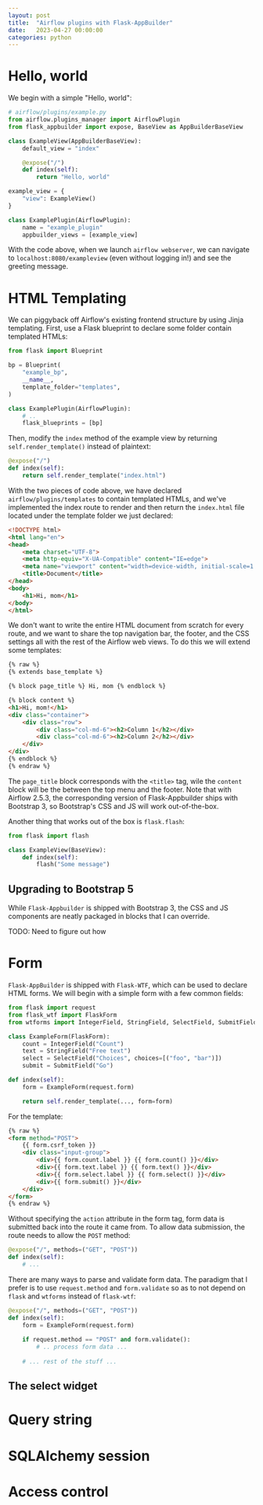 ```yaml
---
layout: post
title:  "Airflow plugins with Flask-AppBuilder"
date:   2023-04-27 00:00:00
categories: python
---
```


# Hello, world
We begin with a simple "Hello, world":

```python
# airflow/plugins/example.py
from airflow.plugins_manager import AirflowPlugin
from flask_appbuilder import expose, BaseView as AppBuilderBaseView

class ExampleView(AppBuilderBaseView):
    default_view = "index"

    @expose("/")
    def index(self):
        return "Hello, world"

example_view = {
    "view": ExampleView()
}

class ExamplePlugin(AirflowPlugin):
    name = "example_plugin"
    appbuilder_views = [example_view]

```

With the code above, when we launch `airflow webserver`, we can navigate to `localhost:8080/exampleview` (even without logging in!) and see the greeting message.

# HTML Templating
We can piggyback off Airflow's existing frontend structure by using Jinja templating. First, use a Flask blueprint to declare some folder contain templated HTMLs:

```python
from flask import Blueprint

bp = Blueprint(
    "example_bp",
    __name__,
    template_folder="templates",
)

class ExamplePlugin(AirflowPlugin):
    # ..
    flask_blueprints = [bp]
```

Then, modify the `index` method of the example view by returning `self.render_template()` instead of plaintext:

```python
@expose("/")
def index(self):
    return self.render_template("index.html")
```

With the two pieces of code above, we have declared `airflow/plugins/templates` to contain templated HTMLs, and we've implemented the index route to render and then return the `index.html` file located under the template folder we just declared:

```html
<!DOCTYPE html>
<html lang="en">
<head>
    <meta charset="UTF-8">
    <meta http-equiv="X-UA-Compatible" content="IE=edge">
    <meta name="viewport" content="width=device-width, initial-scale=1.0">
    <title>Document</title>
</head>
<body>
    <h1>Hi, mom</h1>
</body>
</html>
```

We don't want to write the entire HTML document from scratch for every route, and we want to share the top navigation bar, the footer, and the CSS settings all with the rest of the Airflow web views. To do this we will extend some templates:

```html
{% raw %}
{% extends base_template %}

{% block page_title %} Hi, mom {% endblock %}

{% block content %}
<h1>Hi, mom!</h1>
<div class="container">
    <div class="row">
        <div class="col-md-6"><h2>Column 1</h2></div>
        <div class="col-md-6"><h2>Column 2</h2></div>
    </div>
</div>
{% endblock %}
{% endraw %}
```

The `page_title` block corresponds with the `<title>` tag, wile the `content` block will be the between the top menu and the footer. Note that with Airflow 2.5.3, the corresponding version of Flask-Appbuilder ships with Bootstrap 3, so Bootstrap's CSS and JS will work out-of-the-box.

Another thing that works out of the box is `flask.flash`:

```python
from flask import flash

class ExampleView(BaseView):
    def index(self):
        flash("Some message")
```

## Upgrading to Bootstrap 5
While `Flask-Appbuilder` is shipped with Bootstrap 3, the CSS and JS components are neatly packaged in blocks that I can override.

TODO: Need to figure out how

# Form

`Flask-AppBuilder` is shipped with `Flask-WTF`, which can be used to declare HTML forms. We will begin with a simple form with a few common fields:

```python
from flask import request
from flask_wtf import FlaskForm
from wtforms import IntegerField, StringField, SelectField, SubmitField

class ExampleForm(FlaskForm):
    count = IntegerField("Count")
    text = StringField("Free text")
    select = SelectField("Choices", choices=[("foo", "bar")])
    submit = SubmitField("Go")

def index(self):
    form = ExampleForm(request.form)

    return self.render_template(..., form=form)
```

For the template:

```html
{% raw %}
<form method="POST">
    {{ form.csrf_token }}
    <div class="input-group">
        <div>{{ form.count.label }} {{ form.count() }}</div>
        <div>{{ form.text.label }} {{ form.text() }}</div>
        <div>{{ form.select.label }} {{ form.select() }}</div>
        <div>{{ form.submit() }}</div>
    </div>
</form>
{% endraw %}
```

Without specifying the `action` attribute in the form tag, form data is submitted back into the route it came from. To allow data submission, the route needs to allow the `POST` method:

```python
@expose("/", methods=("GET", "POST"))
def index(self):
    # ...
```

There are many ways to parse and validate form data. The paradigm that I prefer is to use `request.method` and `form.validate` so as to not depend on `flask` and `wtforms` instead of `flask-wtf`:

```python
@expose("/", methods=("GET", "POST"))
def index(self):
    form = ExampleForm(request.form)
    
    if request.method == "POST" and form.validate():
        # .. process form data ...
    
    # ... rest of the stuff ...
```

## The select widget



# Query string

# SQLAlchemy session

# Access control